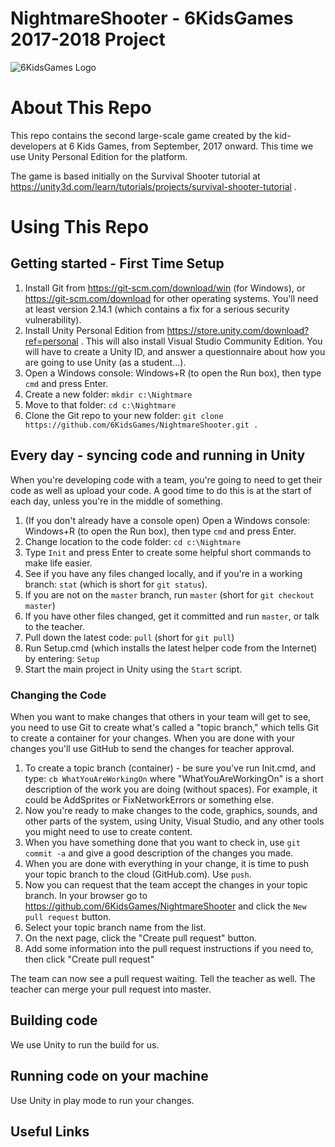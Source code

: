 # NightmareShooter - 6KidsGames 2017-2018 Project

![6KidsGames Logo](https://github.com/6KidsGames/ZombAttack/blob/master/Sprites/6KidsLogo.png "6KidsGames")


# About This Repo
This repo contains the second large-scale game created by the kid-developers at 6 Kids Games,
from September, 2017 onward. This time we use Unity Personal Edition for the platform.

The game is based initially on the Survival Shooter tutorial at https://unity3d.com/learn/tutorials/projects/survival-shooter-tutorial .


# Using This Repo

## Getting started - First Time Setup

1. Install Git from https://git-scm.com/download/win (for Windows), or https://git-scm.com/download for other operating systems. You'll need at least version 2.14.1 (which contains a fix for a serious security vulnerability).
1. Install Unity Personal Edition from https://store.unity.com/download?ref=personal . This will also install Visual Studio Community Edition. You will have to create a Unity ID, and answer a questionnaire about how you are going to use Unity (as a student...).
1. Open a Windows console: Windows+R (to open the Run box), then type `cmd` and press Enter.
1. Create a new folder: `mkdir c:\Nightmare`
1. Move to that folder: `cd c:\Nightmare`
1. Clone the Git repo to your new folder: `git clone https://github.com/6KidsGames/NightmareShooter.git .`

## Every day - syncing code and running in Unity
When you're developing code with a team, you're going to need to get their code as well as upload your code. A good time to do this is at the start of each day, unless you're in the middle of something.

1. (If you don't already have a console open) Open a Windows console: Windows+R (to open the Run box), then type `cmd` and press Enter.
1. Change location to the code folder: `cd c:\Nightmare`
1. Type `Init` and press Enter to create some helpful short commands to make life easier. 
1. See if you have any files changed locally, and if you're in a working branch: `stat` (which is short for `git status`).
1. If you are not on the `master` branch, run `master` (short for `git checkout master`)
1. If you have other files changed, get it committed and run `master`, or talk to the teacher.
1. Pull down the latest code: `pull` (short for `git pull`)
1. Run Setup.cmd (which installs the latest helper code from the Internet) by entering: `Setup`
1. Start the main project in Unity using the `Start` script.

### Changing the Code
When you want to make changes that others in your team will get to see, you need to use Git to create
what's called a "topic branch," which tells Git to create a container for your changes.
When you are done with your changes you'll use GitHub to send the changes for teacher approval. 

1. To create a topic branch (container) - be sure you've run Init.cmd, and type: `cb WhatYouAreWorkingOn` where "WhatYouAreWorkingOn" is a short description of the work you are doing (without spaces). For example, it could be AddSprites or FixNetworkErrors or something else.
1. Now you're ready to make changes to the code, graphics, sounds, and other parts of the system, using Unity, Visual Studio, and any other tools you might need to use to create content.
1. When you have something done that you want to check in, use `git commit -a` and give a good description of the changes you made.
1. When you are done with everything in your change, it is time to push your topic branch to the cloud (GitHub.com). Use `push`.
1. Now you can request that the team accept the changes in your topic branch. In your browser go to https://github.com/6KidsGames/NightmareShooter and click the `New pull request` button.
1. Select your topic branch name from the list.
1. On the next page, click the "Create pull request" button.
1. Add some information into the pull request instructions if you need to, then click "Create pull request"

The team can now see a pull request waiting. Tell the teacher as well. The teacher can merge your pull request into master.

## Building code
We use Unity to run the build for us.

## Running code on your machine
Use Unity in play mode to run your changes.

## Useful Links

